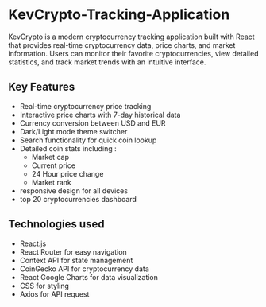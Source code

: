 # KevCrypto-Tracking-Application
KevCrypto is a modern cryptocurrency tracking application built with React that provides real-time cryptocurrency data, price charts, and market information. Users can monitor their favorite cryptocurrencies, view detailed statistics, and track market trends with an intuitive interface.

## Key Features
- Real-time cryptocurrency price tracking
- Interactive price charts with 7-day historical data
- Currency conversion between USD and EUR
- Dark/Light mode theme switcher
- Search functionality for quick coin lookup
- Detailed coin stats including :
    - Market cap
    - Current price
    - 24 Hour price change
    - Market rank
- responsive design for all devices
- top 20 cryptocurrencies dashboard

## Technologies used
- React.js
- React Router for easy navigation
- Context API for state management
- CoinGecko API for cryptocurrency data
- React Google Charts for data visualization
- CSS for styling
- Axios for API request
